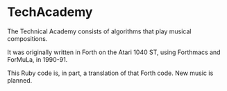 # TechAcademy

The Technical Academy consists of algorithms that play musical compositions.

It was originally written in Forth on the Atari 1040 ST, using Forthmacs and ForMuLa, in 1990-91.

This Ruby code is, in part, a translation of that Forth code.  New music is planned.

